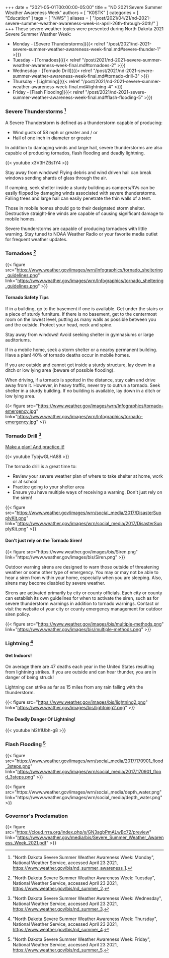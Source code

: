+++
date = "2021-05-01T00:00:00-05:00"
title = "ND 2021 Severe Summer Weather Awareness Week"
authors = [ "K0STK" ]
categories = [ "Education" ]
tags = [ "NWS" ]
aliases = [ "/post/2021/04/21/nd-2021-severe-summer-weather-awareness-week-is-april-26th-through-30th/" ]
+++
These severe weather topics were presented during North Dakota 2021 Severe
Summer Weather Week:

* Monday - [Severe Thunderstorms]({{< relref "/post/2021/nd-2021-severe-summer-weather-awareness-week-final.md#severe-thunder-1" >}})
* Tuesday - [Tornadoes]({{< relref "/post/2021/nd-2021-severe-summer-weather-awareness-week-final.md#tornadoes-2" >}})
* Wednesday - [Tornado Drill]({{< relref "/post/2021/nd-2021-severe-summer-weather-awareness-week-final.md#tornado-drill-3" >}})
* Thursday - [Lightning]({{< relref "/post/2021/nd-2021-severe-summer-weather-awareness-week-final.md#lightning-4" >}})
* Friday - [Flash Flooding]({{< relref "/post/2021/nd-2021-severe-summer-weather-awareness-week-final.md#flash-flooding-5" >}})

<!--more-->

### Severe Thunderstorms [^1]

A Severe Thunderstorm is defined as a thunderstorm capable of producing:

* Wind gusts of 58 mph or greater and / or
* Hail of one inch in diameter or greater

In addition to damaging winds and large hail, severe thunderstorms are also
capable of producing tornados, flash flooding and deadly lightning.

{{< youtube x3V3HZBs1Y4 >}}
<p class="clear"></p>

Stay away from windows! Flying debris and wind driven hail can break
windows sending shards of glass through the air.

If camping, seek shelter inside a sturdy building as campers/RVs can be
easily flipped by damaging winds associated with severe thunderstorms.
Falling trees and large hail can easily penetrate the thin walls of a
tent.

Those in mobile homes should go to their designated storm shelter.
Destructive straight-line winds are capable of causing significant
damage to mobile homes.

Severe thunderstorms are capable of producing tornadoes with little
warning. Stay tuned to NOAA Weather Radio or your favorite media outlet
for frequent weather updates.

[^1]: "North Dakota Severe Summer Weather Awareness Week: Monday", National Weather Service, accessed April 23 2021, https://www.weather.gov/bis/nd_summer_awareness_1.

### Tornadoes [^2]
<div style="float:right;position:relative;top:-36px;"><a style="text-decoration:none;" href="." alt="Back to top" title="Back to top"><span class="genericon genericon-top"></span></a></div>

{{< figure src="https://www.weather.gov/images/wrn/Infographics/tornado_sheltering_guidelines.png" link="https://www.weather.gov/images/wrn/Infographics/tornado_sheltering_guidelines.png" >}}

#### Tornado Safety Tips

If in a building, go to the basement if one is available. Get under the
stairs or a piece of sturdy furniture. If there is no basement, get to the
centermost room on the lowest level, putting as many walls as possible between
you and the outside. Protect your head, neck and spine.

Stay away from windows! Avoid seeking shelter in gymnasiums or large
auditoriums.

If in a mobile home, seek a storm shelter or a nearby permanent building.
Have a plan! 40% of tornado deaths occur in mobile homes.

If you are outside and cannot get inside a sturdy structure, lay down in a
ditch or low lying area (beware of possible flooding).

When driving, if a tornado is spotted in the distance, stay calm and drive
away from it. However, in heavy traffic, never try to outrun a tornado. Seek
shelter in a sturdy building. If no building is available, lay down in a ditch
or low lying area.

{{< figure src="https://www.weather.gov/images/wrn/Infographics/tornado-emergency.jpg" link="https://www.weather.gov/images/wrn/Infographics/tornado-emergency.jpg" >}}

[^2]: "North Dakota Severe Summer Weather Awareness Week: Tuesday", National Weather Service, accessed April 23 2021, https://www.weather.gov/bis/nd_summer_2.

### Tornado Drill [^3]
<div style="float:right;position:relative;top:-36px;"><a style="text-decoration:none;" href="." alt="Back to top" title="Back to top"><span class="genericon genericon-top"></span></a></div>

[Make a plan! And practice it!](https://www.ready.gov/)

{{< youtube TybjwGLHA88 >}}
<p class="clear"></p>

The tornado drill is a great time to:

* Review your severe weather plan of where to take shelter at home, work or at school
* Practice going to your shelter area
* Ensure you have multiple ways of receiving a warning. Don't just rely on the siren!

{{< figure src="https://www.weather.gov/images/wrn/social_media/2017/DisasterSupplyKit.png" link="https://www.weather.gov/images/wrn/social_media/2017/DisasterSupplyKit.png" >}}

#### Don't just rely on the Tornado Siren!

<p class="clear"></p>
{{< figure src="https://www.weather.gov/images/bis/Siren.png" link="https://www.weather.gov/images/bis/Siren.png" >}}
<p class="clear"></p>

Outdoor warning sirens are designed to warn those outside of threatening
weather or some other type of emergency. You may or may not be able to
hear a siren from within your home, especially when you are sleeping.
Also, sirens may become disabled by severe weather.

Sirens are activated primarily by city or county officials. Each city
or county can establish its own guidelines for when to activate the
siren, such as for severe thunderstorm warnings in addition to tornado
warnings. Contact or visit the website of your city or county emergency
management for outdoor siren policy.

{{< figure src="https://www.weather.gov/images/bis/multiple-methods.png" link="https://www.weather.gov/images/bis/multiple-methods.png" >}}

[^3]: "North Dakota Severe Summer Weather Awareness Week: Wednesday", National Weather Service, accessed April 23 2021, https://www.weather.gov/bis/nd_summer_3.

### Lightning [^4]
<div style="float:right;position:relative;top:-36px;"><a style="text-decoration:none;" href="." alt="Back to top" title="Back to top"><span class="genericon genericon-top"></span></a></div>

#### Get Indoors!

On average there are 47 deaths each year in the United States resulting from
lightning strikes. If you are outside and can hear thunder, you are in danger
of being struck!

Lightning can strike as far as 15 miles from any rain falling with the
thunderstorm. 

{{< figure src="https://www.weather.gov/images/bis/lightning2.png" link="https://www.weather.gov/images/bis/lightning2.png" >}}

#### The Deadly Danger Of Lightning!

<p class="clear"></p>
{{< youtube hl2h1Ubh-g8 >}}

[^4]: "North Dakota Severe Summer Weather Awareness Week: Thursday", National Weather Service, accessed April 23 2021, https://www.weather.gov/bis/nd_summer_4.

### Flash Flooding [^5]
<div style="float:right;position:relative;top:-36px;"><a style="text-decoration:none;" href="." alt="Back to top" title="Back to top"><span class="genericon genericon-top"></span></a></div>

{{< figure src="https://www.weather.gov/images/wrn/social_media/2017/170901_flood_3steps.png" link="https://www.weather.gov/images/wrn/social_media/2017/170901_flood_3steps.png" >}}

<p class="clear"></p>
{{< figure src="https://www.weather.gov/images/wrn/social_media/depth_water.png" link="https://www.weather.gov/images/wrn/social_media/depth_water.png" >}}

[^5]: "North Dakota Severe Summer Weather Awareness Week: Friday", National Weather Service, accessed April 23 2021, https://www.weather.gov/bis/nd_summer_5.

### Governor's Proclamation
<div style="float:right;position:relative;top:-36px;"><a style="text-decoration:none;" href="." alt="Back to top" title="Back to top"><span class="genericon genericon-top"></span></a></div>

{{< figure src="https://cloud.rrra.org/index.php/s/GN3agbPmALwBc72/preview" link="https://www.weather.gov/media/bis/Severe_Summer_Weather_Awareness_Week_2021.pdf" >}}
